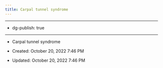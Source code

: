```yaml
---
title: Carpal tunnel syndrome
---
```


- --

- dg-publish: true

- --

- Carpal tunnel syndrome

- Created: October 20, 2022 7:46 PM

- Updated: October 20, 2022 7:46 PM
